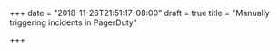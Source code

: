 +++
date = "2018-11-26T21:51:17-08:00"
draft = true
title = "Manually triggering incidents in PagerDuty"

+++
